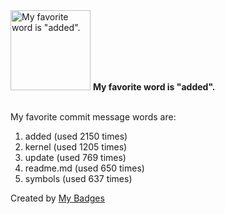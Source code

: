 <img src="https://my-badges.github.io/my-badges/favorite-word.png" alt="My favorite word is &quot;added&quot;." title="My favorite word is &quot;added&quot;." width="128">
<strong>My favorite word is &quot;added&quot;.</strong>
<br><br>

My favorite commit message words are:

1. added (used 2150 times)
2. kernel (used 1205 times)
3. update (used 769 times)
4. readme.md (used 650 times)
5. symbols (used 637 times)


Created by <a href="https://github.com/my-badges/my-badges">My Badges</a>